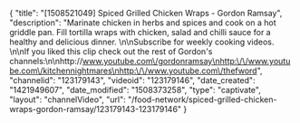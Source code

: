 {
    "title": "[1508521049] Spiced Grilled Chicken Wraps - Gordon Ramsay",
    "description": "Marinate chicken in herbs and spices and cook on a hot griddle pan. Fill tortilla wraps with chicken, salad and chilli sauce for a healthy and delicious dinner. \n\nSubscribe for weekly cooking videos. \n\nIf you liked this clip check out the rest of Gordon's channels:\n\nhttp:\/\/www.youtube.com\/gordonramsay\nhttp:\/\/www.youtube.com\/kitchennightmares\nhttp:\/\/www.youtube.com\/thefword",
    "channelid": "123179143",
    "videoid": "123179146",
    "date_created": "1421949607",
    "date_modified": "1508373258",
    "type": "captivate",
    "layout": "channelVideo",
    "url": "\/food-network\/spiced-grilled-chicken-wraps-gordon-ramsay\/123179143-123179146"
}